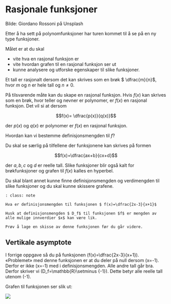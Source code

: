 # Rasjonale funksjoner

Bilde: Giordano Rossoni på Unsplash



Etter å ha sett på polynomfunksjoner har turen kommet til å se på en ny type  funksjoner.

Målet er at du skal 

* vite hva en rasjonal funksjon er
* vite hvordan grafen til en rasjonal funksjon ser ut
* kunne analysere og utforske egenskaper til slike funksjoner. 



Et tall er rasjonalt dersom det kan skrives som en brøk $ \dfrac{m}{n}$, hvor $m$ og $n$ er hele tall og $n \neq 0$. 

På tilsvarende måte kan du skape en rasjonal funksjon. Hvis $f(x)$ kan skrives som en brøk, hvor teller og nevner er polynomer, er $f(x)$ en rasjonal funksjon. Det vil si at dersom

$$f(x)= \dfrac{p(x)}{q(x)}$$ 

der $p(x)$ og $q(x)$ er polynomer er $f(x)$ en rasjonal funksjon.

Hvordan kan vi bestemme definisjonsmengden til $f$?

Du skal se særlig på tilfellene der funksjonene kan skrives på formen 

$$f(x)=\dfrac{ax+b}{cx+d}$$ 

der $a, b, c$ og $d$ er reelle tall. Slike funksjoner blir også kalt for brøkfunksjoner og grafen til $f(x)$ kalles en hyperbel. 

Du skal blant annet kunne finne definisjonsmengden og verdimengden til slike funksjoner og du skal kunne skissere grafene. 

```{admonition} Oppgave 1
: class: note

Hva er definisjonsmengden til funksjonen $ f(x)=\dfrac{2x-3}{x+1}$ 

Husk at definisjonsmengden $ D_f$ til funksjonen $f$ er mengden av alle mulige innverdier $x$ kan være lik.

Prøv å lage en skisse av denne funksjonen før du går videre.

```

## Vertikale asymptote

I forrige oppgave så du på funksjonen \(f(x)=\dfrac{2x-3}{x+1}\). «Problemet» med denne funksjonen er at du deler på null dersom \(x=-1\). Derfor er ikke \(x=-1\) med i definisjonsmengden. Alle andre tall går bra. Derfor skriver vi \(D_f=\mathbb{R}\setminus \{-1\}\). Dette betyr alle reelle tall utenom \(-1\). 

Grafen til funksjonen ser slik ut: 

![](/bilder/brfunk.png)